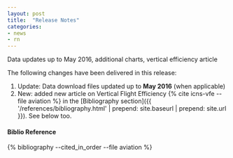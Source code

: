 ```yaml
---
layout: post
title:  "Release Notes"
categories:
- news
- rn
---
```


Data updates up to May 2016, additional charts, vertical efficiency article

The following changes have been delivered in this release:

1. Update: Data download files updated up to **May 2016** (when applicable)
1. New: added new article on Vertical Flight Efficiency {% cite icns-vfe --file
   aviation  %} in the
   [Bibliography section]({{ '/references/bibliography.html' | prepend: site.baseurl | prepend: site.url }}).
   See below too.

#### Biblio Reference

{% bibliography --cited_in_order --file aviation %}

